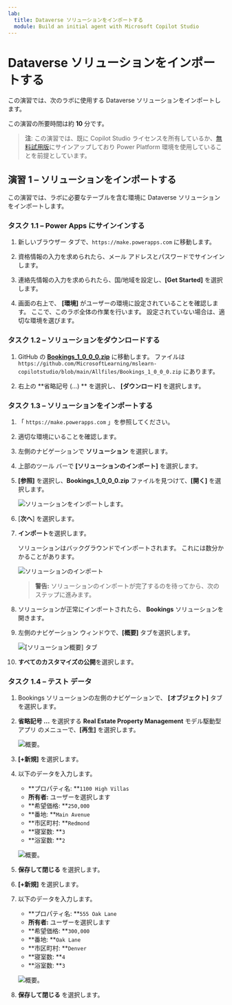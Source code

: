 ```yaml
---
lab:
  title: Dataverse ソリューションをインポートする
  module: Build an initial agent with Microsoft Copilot Studio
---
```


# Dataverse ソリューションをインポートする

この演習では、次のラボに使用する Dataverse ソリューションをインポートします。

この演習の所要時間は約 **10** 分です。

> **注**: この演習では、既に Copilot Studio ライセンスを所有しているか、[無料試用版](https://go.microsoft.com/fwlink/p/?linkid=2252605)にサインアップしており Power Platform 環境を使用していることを前提としています。

## 演習 1 – ソリューションをインポートする

この演習では、ラボに必要なテーブルを含む環境に Dataverse ソリューションをインポートします。

### タスク 1.1 – Power Apps にサインインする

1. 新しいブラウザー タブで、`https://make.powerapps.com` に移動します。

1. 資格情報の入力を求められたら、メール アドレスとパスワードでサインインします。

1. 連絡先情報の入力を求められたら、国/地域を設定し、**[Get Started]** を選択します。

1. 画面の右上で、 **[環境]** がユーザーの環境に設定されていることを確認します。 ここで、このラボ全体の作業を行います。 設定されていない場合は、適切な環境を選びます。

### タスク 1.2 – ソリューションをダウンロードする

1. GitHub の [**Bookings_1_0_0_0.zip**](../../Allfiles/Bookings_1_0_0_0.zip) に移動します。 ファイルは `https://github.com/MicrosoftLearning/mslearn-copilotstudio/blob/main/Allfiles/Bookings_1_0_0_0.zip` にあります。

1. 右上の **省略記号 (...) ** を選択し、 **[ダウンロード]** を選択します。

### タスク 1.3 – ソリューションをインポートする

1. 「 `https://make.powerapps.com` 」を参照してください。

1. 適切な環境にいることを確認します。

1. 左側のナビゲーションで **ソリューション** を選択します。

1. 上部のツール バーで **[ソリューションのインポート]** を選択します。

1. **[参照]** を選択し、**Bookings_1_0_0_0.zip** ファイルを見つけて、**[開く]** を選択します。

    ![ソリューションをインポートします。](../media/solution-to-import.png)

1. [**次へ**] を選択します。

1. **インポート**を選択します。

    ソリューションはバックグラウンドでインポートされます。 これには数分かかることがあります。

    ![ソリューションのインポート](../media/solution-imported.png)

    > **警告:** ソリューションのインポートが完了するのを待ってから、次のステップに進みます。

1. ソリューションが正常にインポートされたら、 **Bookings** ソリューションを開きます。

1. 左側のナビゲーション ウィンドウで、**[概要]** タブを選択します。

    ![[ソリューション概要] タブ](../media/solution-overview.png)

1. **すべてのカスタマイズの公開**を選択します。

### タスク 1.4 – テスト データ

1. Bookings ソリューションの左側のナビゲーションで、 **[オブジェクト]** タブを選択します。

1. **省略記号 ...** を選択する **Real Estate Property Management** モデル駆動型アプリ のメニューで、**[再生]** を選択します。

    ![概要。](../media/play-app.png)

1. **[+新規]** を選択します。

1. 以下のデータを入力します。

    - **プロパティ名: **`1100 High Villas`
    - **所有者:** ユーザーを選択します
    - **希望価格: **`250,000`
    - **番地: **`Main Avenue`
    - **市区町村: **`Redmond`
    - **寝室数: **`3`
    - **浴室数: **`2`

    ![概要。](../media/add-record.png)

1. **保存して閉じる** を選択します。

1. **[+新規]** を選択します。

1. 以下のデータを入力します。

    - **プロパティ名: **`555 Oak Lane`
    - **所有者:** ユーザーを選択します
    - **希望価格: **`300,000`
    - **番地: **`Oak Lane`
    - **市区町村: **`Denver`
    - **寝室数: **`4`
    - **浴室数: **`3`

    ![概要。](../media/add-record2.png)

1. **保存して閉じる** を選択します。
